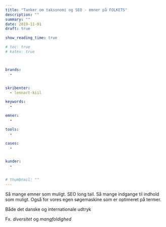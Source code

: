 ```yaml
---
title: "Tanker om taksonomi og SEO - emner på FOLKETS"
description: ""
summary: ""
date: 2019-11-01
draft: true

show_reading_time: true

# toc: true
# katex: true



brands:
  -


skribenter:
  - lennart-kiil

keywords:
  -

emner:
  -

tools:
  -

cases:
  -


kunder:
  -


# thumbnail: ""
---
```


Så mange emner som muligt. SEO long tail. Så mange indgange til indhold som muligt. Også for vores egen søgemaskine som er optimeret på termer.

Både det danske og internationale udtryk

Fx. _diversitet_ og _mangfoldighed_
